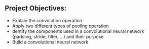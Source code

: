 ## Project Objectives:
<ul>
    <li>Explain the convolution operation</li>
    <li>Apply two different types of pooling operation</li>
    <li>dentify the components used in a convolutional neural network (padding, stride, filter, ...) and their purpose</li>
    <li>Build a convolutional neural network </li>
</ul>